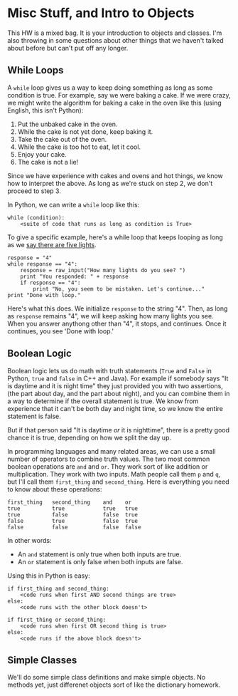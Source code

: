 Misc Stuff, and Intro to Objects
==========

This HW is a mixed bag. It is your introduction to objects and
classes. I'm also throwing in some questions about other things that
we haven't talked about before but can't put off any longer.

While Loops
--------

A `while` loop gives us a way to keep doing something as long as some
condition is true. For example, say we were baking a cake. If we were
crazy, we might write the algorithm for baking a cake in the oven like
this (using English, this isn't Python):

1. Put the unbaked cake in the oven.
2. While the cake is not yet done, keep baking it.
3. Take the cake out of the oven.
4. While the cake is too hot to eat, let it cool.
5. Enjoy your cake. 
6. The cake is not a lie!

Since we have experience with cakes and ovens and hot things, we know
how to interpret the above. As long as we're stuck on step 2, we don't
proceed to step 3.

In Python, we can write a `while` loop like this:

	while (condition):
		<suite of code that runs as long as condition is True>

To give a specific example, here's a while loop that keeps looping as
long as we
[say there are five lights](http://www.youtube.com/watch?v=o_eSwq1ewsU).

	response = "4"
	while response == "4":
		response = raw_input("How many lights do you see? ")
		print "You responded: " + response
		if response == "4":
			print "No, you seem to be mistaken. Let's continue..."
	print "Done with loop."

Here's what this does. We initialize `response` to the string
"4". Then, as long as `response` remains "4", we will keep asking how
many lights you see. When you answer anythong other than "4", it
stops, and continues. Once it continues, you see 'Done with loop.'


Boolean Logic
--------

Boolean logic lets us do math with truth statements (`True` and
`False` in Python, `true` and `false` in C++ and Java). For example if
somebody says "It is daytime and it is night time" they just provided
you with two assertions, (the part about day, and the part about
night), and you can combine them in a way to determine if the overall
statement is true. We know from experience that it can't be both day
and night time, so we know the entire statement is false.

But if that person said "It is daytime _or_ it is nighttime", there is
a pretty good chance it is true, depending on how we split the day up. 

In programming languages and many related areas, we can use a small
number of operators to combine truth values. The two most common
boolean operations are `and` and `or`. They work sort of like addition
or multiplication. They work with two inputs. Math people call them
`p` and `q`, but I'll call them `first_thing` and `second_thing`. Here
is everything you need to know about these operations:

	first_thing   second_thing    and    or
	true          true            true   true
	true          false           false  true
	false         true            false  true
	false         false           false  false

In other words:

* An `and` statement is only true when both inputs are true.
* An `or` statement is only false when both inputs are false.

Using this in Python is easy:

	if first_thing and second_thing:
		<code runs when first AND second things are true>
	else:
		<code runs with the other block doesn't>
		
	if first_thing or second_thing:
		<code runs when first OR second thing is true>
	else:
		<code runs if the above block doesn't>

Simple Classes
---------

We'll do some simple class definitions and make simple objects. No
methods yet, just differenet objects sort of like the dictionary
homework.
